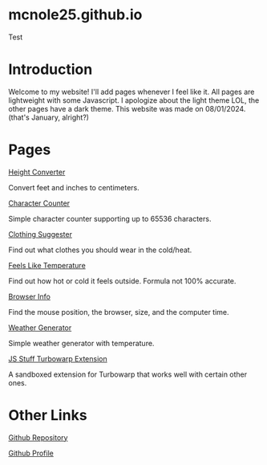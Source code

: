 # mcnole25.github.io

Test

# Introduction

Welcome to my website! I'll add pages whenever I feel like it. All pages are lightweight with some Javascript. I apologize about the light theme LOL, the other pages have a dark theme. This website was made on 08/01/2024. (that's January, alright?)

# Pages

[Height Converter](https://mcnole25.github.io/height-converter.html)

Convert feet and inches to centimeters.

[Character Counter](https://mcnole25.github.io/char-counter.html)

Simple character counter supporting up to 65536 characters.

[Clothing Suggester](https://mcnole25.github.io/clothing-suggester.html)

Find out what clothes you should wear in the cold/heat.

[Feels Like Temperature](https://mcnole25.github.io/feels-like-temp.html)

Find out how hot or cold it feels outside. Formula not 100% accurate.

[Browser Info](https://mcnole25.github.io/browser-info.html)

Find the mouse position, the browser, size, and the computer time.

[Weather Generator](https://mcnole25.github.io/weather-generator.html)

Simple weather generator with temperature.

[JS Stuff Turbowarp Extension](https://turbowarp.org/editor?extension=https://mcnole25.github.io/jsstuff.js)

A sandboxed extension for Turbowarp that works well with certain other ones.

# Other Links

[Github Repository](https://github.com/mcnole25/mcnole25.github.io)

[Github Profile](https://github.com/mcnole25)
